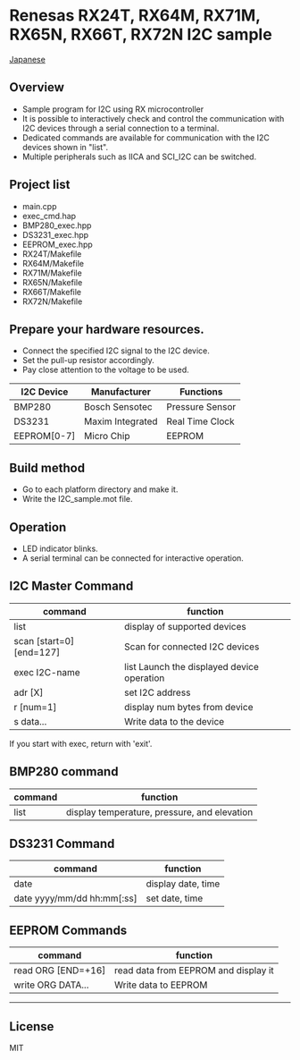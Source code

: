 Renesas RX24T, RX64M, RX71M, RX65N, RX66T, RX72N I2C sample
=========

[Japanese](READMEja.md)

## Overview

- Sample program for I2C using RX microcontroller
- It is possible to interactively check and control the communication with I2C devices through a serial connection to a terminal.
- Dedicated commands are available for communication with the I2C devices shown in "list".
- Multiple peripherals such as IICA and SCI_I2C can be switched.
   
## Project list

 - main.cpp
 - exec_cmd.hap
 - BMP280_exec.hpp
 - DS3231_exec.hpp
 - EEPROM_exec.hpp
 - RX24T/Makefile
 - RX64M/Makefile
 - RX71M/Makefile
 - RX65N/Makefile
 - RX66T/Makefile
 - RX72N/Makefile
   
## Prepare your hardware resources.

- Connect the specified I2C signal to the I2C device.
- Set the pull-up resistor accordingly.
- Pay close attention to the voltage to be used.

|I2C Device|Manufacturer|Functions|
|-----------|-------|----|
|BMP280     |Bosch Sensotec|Pressure Sensor|
|DS3231     |Maxim Integrated|Real Time Clock|
|EEPROM[0-7]|Micro Chip|EEPROM|
   
## Build method

 - Go to each platform directory and make it.
 - Write the I2C_sample.mot file.

## Operation

- LED indicator blinks.
- A serial terminal can be connected for interactive operation.

## I2C Master Command

|command|function|
|-------|----|
|list|display of supported devices|
|scan [start=0] [end=127]|Scan for connected I2C devices|
|exec I2C-name|list Launch the displayed device operation|
|adr [X]|set I2C address|
|r [num=1]|display num bytes from device|
|s data...|Write data to the device|

If you start with exec, return with 'exit'.

## BMP280 command

|command|function|
|-------|----|
|list|display temperature, pressure, and elevation|

## DS3231 Command

|command|function|
|-------|----|
|date|display date, time|
|date yyyy/mm/dd hh:mm[:ss]|set date, time|

## EEPROM Commands

|command|function|
|-------|----|
|read ORG [END=+16]|read data from EEPROM and display it|
|write ORG DATA... |Write data to EEPROM|

-----
   
License
----

MIT

